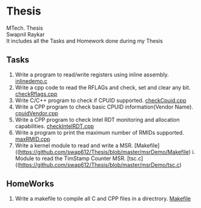 # Thesis
MTech. Thesis <br>
Swapnil Raykar<br>
It includes all the Tasks and Homework done during my Thesis <br>
## Tasks 
1. Write a program to read/write registers using inline assembly. [inlinedemo.c](https://github.com/swap612/Thesis/blob/master/inlinedemo.c) 
2. Write a cpp code to read the RFLAGs and check, set and clear any bit. [checkRflags.cpp](https://github.com/swap612/Thesis/blob/master/checkRflags.cpp) 
3. Write C/C++ program to check if CPUID supported. [checkCpuid.cpp](https://github.com/swap612/Thesis/blob/master/checkCpuid.cpp) 
4. Write a CPP program to check basic CPUID information(Vendor Name). [cpuidVendor.cpp](https://github.com/swap612/Thesis/blob/master/cpuidVendor.cpp) 
5. Write a CPP program to check Intel RDT monitoring and allocation capabilities. [checkIntelRDT.cpp](https://github.com/swap612/Thesis/blob/master/checkIntelRDT.cpp) 
6. Write a program to print the maximum number of RMIDs supported. [maxRMID.cpp](https://github.com/swap612/Thesis/blob/master/maxRMID.cpp) 
7. Write a kernel module to read and write a MSR. [Makefile] ((https://github.com/swap612/Thesis/blob/master/msrDemo/Makefile) 
    i. Module to read the TimStamp Counter MSR. [tsc.c]((https://github.com/swap612/Thesis/blob/master/msrDemo/tsc.c)

## HomeWorks
1. Write a makefile to compile all C and CPP files in a directrory. [Makefile](https://github.com/swap612/Thesis/blob/master/Makefile) 
